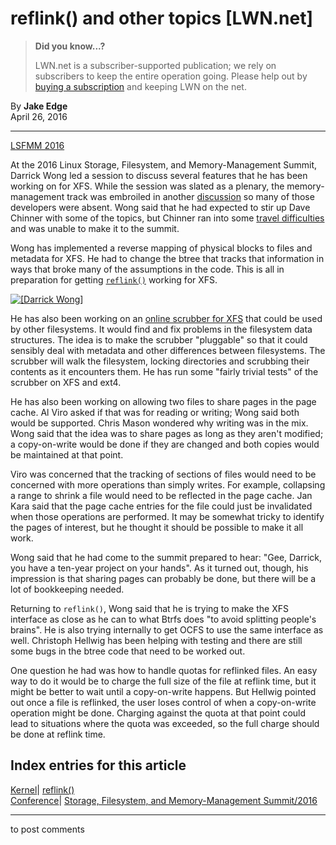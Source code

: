 # reflink() and other topics [LWN.net]

> **Did you know...?**
> 
> LWN.net is a subscriber-supported publication; we rely on subscribers to keep the entire operation going. Please help out by [buying a subscription](/Promo/nst-nag4/subscribe) and keeping LWN on the net. 

By **Jake Edge**  
April 26, 2016 

* * *

[LSFMM 2016](/Articles/lsfmm2016/)

At the 2016 Linux Storage, Filesystem, and Memory-Management Summit, Darrick Wong led a session to discuss several features that he has been working on for XFS. While the session was slated as a plenary, the memory-management track was embroiled in another [discussion](/Articles/684300/) so many of those developers were absent. Wong said that he had expected to stir up Dave Chinner with some of the topics, but Chinner ran into some [travel difficulties](https://plus.google.com/108998708117877434524/posts/es7AU98mJGy) and was unable to make it to the summit. 

Wong has implemented a reverse mapping of physical blocks to files and metadata for XFS. He had to change the btree that tracks that information in ways that broke many of the assumptions in the code. This is all in preparation for getting [`reflink()`](/Articles/333783/) working for XFS. 

[ ![\[Darrick Wong\]](https://static.lwn.net/images/2016/lsf-wong-sm.jpg) ](/Articles/684885/)

He has also been working on an [online scrubber for XFS](https://www.spinics.net/lists/linux-ext4/msg51906.html) that could be used by other filesystems. It would find and fix problems in the filesystem data structures. The idea is to make the scrubber "pluggable" so that it could sensibly deal with metadata and other differences between filesystems. The scrubber will walk the filesystem, locking directories and scrubbing their contents as it encounters them. He has run some "fairly trivial tests" of the scrubber on XFS and ext4. 

He has also been working on allowing two files to share pages in the page cache. Al Viro asked if that was for reading or writing; Wong said both would be supported. Chris Mason wondered why writing was in the mix. Wong said that the idea was to share pages as long as they aren't modified; a copy-on-write would be done if they are changed and both copies would be maintained at that point. 

Viro was concerned that the tracking of sections of files would need to be concerned with more operations than simply writes. For example, collapsing a range to shrink a file would need to be reflected in the page cache. Jan Kara said that the page cache entries for the file could just be invalidated when those operations are performed. It may be somewhat tricky to identify the pages of interest, but he thought it should be possible to make it all work. 

Wong said that he had come to the summit prepared to hear: "Gee, Darrick, you have a ten-year project on your hands". As it turned out, though, his impression is that sharing pages can probably be done, but there will be a lot of bookkeeping needed. 

Returning to `reflink()`, Wong said that he is trying to make the XFS interface as close as he can to what Btrfs does "to avoid splitting people's brains". He is also trying internally to get OCFS to use the same interface as well. Christoph Hellwig has been helping with testing and there are still some bugs in the btree code that need to be worked out. 

One question he had was how to handle quotas for reflinked files. An easy way to do it would be to charge the full size of the file at reflink time, but it might be better to wait until a copy-on-write happens. But Hellwig pointed out once a file is reflinked, the user loses control of when a copy-on-write operation might be done. Charging against the quota at that point could lead to situations where the quota was exceeded, so the full charge should be done at reflink time. 

  
Index entries for this article  
---  
[Kernel](/Kernel/Index)| [reflink()](/Kernel/Index#reflink)  
[Conference](/Archives/ConferenceIndex/)| [Storage, Filesystem, and Memory-Management Summit/2016](/Archives/ConferenceIndex/#Storage_Filesystem_and_Memory-Management_Summit-2016)  
  


* * *

to post comments 

